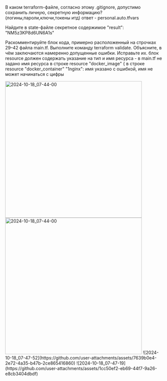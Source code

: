 
В каком terraform-файле, согласно этому .gitignore, допустимо сохранить личную, секретную информацию?(логины,пароли,ключи,токены итд)
ответ - personal.auto.tfvars

Найдите в state-файле секретное содержимое
"result": "NM5z3KP8d6UN6A1s"

Раскомментируйте блок кода, примерно расположенный на строчках 29–42 файла main.tf. Выполните команду terraform validate. Объясните, в чём заключаются намеренно допущенные ошибки. Исправьте их.
блок resource должен содержать указание на тип и имя ресурса - в main.tf не задано имя ресурса в строке resource "docker_image" {
в строке resource "docker_container" "1nginx": имя указано с ошибкой, имя не может начинаться с цифры

<img width="438" alt="2024-10-18_07-44-00" src="https://github.com/user-attachments/assets/9f5a87ad-1bb3-4b26-81ac-69637e876cd2">
<img width="438" alt="2024-10-18_07-44-00" src="https://github.com/user-attachments/assets/245866fd-d3f7-449c-a2d2-a81edf1f5f1a">
![2024-10-18_07-47-52](https://github.com/user-attachments/assets/7639b0e4-2e72-4a35-b47b-2ce865416860)
![2024-10-18_07-47-19](https://github.com/user-attachments/assets/1cc50ef2-eb69-44f7-9a26-e8cb3404dbdf)





